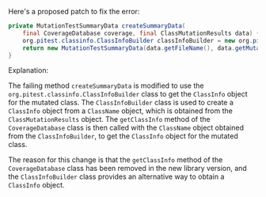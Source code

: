 Here's a proposed patch to fix the error:
```java
private MutationTestSummaryData createSummaryData(
    final CoverageDatabase coverage, final ClassMutationResults data) {
    org.pitest.classinfo.ClassInfoBuilder classInfoBuilder = new org.pitest.classinfo.ClassInfoBuilder(data.getMutatedClass());
    return new MutationTestSummaryData(data.getFileName(), data.getMutations(), coverage.getClassInfo(classInfoBuilder.getClassName()));
}
```
Explanation:

The failing method `createSummaryData` is modified to use the `org.pitest.classinfo.ClassInfoBuilder` class to get the `ClassInfo` object for the mutated class. The `ClassInfoBuilder` class is used to create a `ClassInfo` object from a `ClassName` object, which is obtained from the `ClassMutationResults` object. The `getClassInfo` method of the `CoverageDatabase` class is then called with the `ClassName` object obtained from the `ClassInfoBuilder`, to get the `ClassInfo` object for the mutated class.


The reason for this change is that the `getClassInfo` method of the `CoverageDatabase` class has been removed in the new library version, and the `ClassInfoBuilder` class provides an alternative way to obtain a `ClassInfo` object.